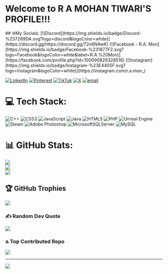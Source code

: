 <h1> Welcome to R A MOHAN TIWARI'S PROFILE!!! </h1>
## 🌐My Socials:
[![Discord](https://img.shields.io/badge/Discord-%237289DA.svg?logo=discord&logoColor=white)](https://discord.gg/https://discord.gg/72n6NAwK) [![Facebook - R.A. Mon](https://img.shields.io/badge/Facebook-%231877F2.svg?logo=Facebook&logoColor=white&label=R.A.%20Mon)](https://facebook.com/profile.php?id=100090829328516) [![Instagram](https://img.shields.io/badge/Instagram-%23E4405F.svg?logo=Instagram&logoColor=white)](https://instagram.com/r.a.mon_)

[![LinkedIn](https://img.shields.io/badge/LinkedIn-%230077B5.svg?logo=linkedin&logoColor=white)](https://linkedin.com/in/r-a-mohan) [![Pinterest](https://img.shields.io/badge/Pinterest-%23E60023.svg?logo=Pinterest&logoColor=white)](https://pinterest.com/ramontiwari) [![TikTok](https://img.shields.io/badge/TikTok-%23000000.svg?logo=TikTok&logoColor=white)](https://tiktok.com/@r.a.monsings) [![X](https://img.shields.io/badge/X-black.svg?logo=X&logoColor=white)](https://x.com/RamonTiwari) [![email](https://img.shields.io/badge/Email-D14836?logo=gmail&logoColor=white)](mailto:ramontiwari086@gmail.com) 

# 💻 Tech Stack:
![C++](https://img.shields.io/badge/c++-%2300599C.svg?style=for-the-badge&logo=c%2B%2B&logoColor=white) ![CSS3](https://img.shields.io/badge/css3-%231572B6.svg?style=for-the-badge&logo=css3&logoColor=white) ![JavaScript](https://img.shields.io/badge/javascript-%23323330.svg?style=for-the-badge&logo=javascript&logoColor=%23F7DF1E) ![Java](https://img.shields.io/badge/java-%23ED8B00.svg?style=for-the-badge&logo=openjdk&logoColor=white) ![HTML5](https://img.shields.io/badge/html5-%23E34F26.svg?style=for-the-badge&logo=html5&logoColor=white) ![PHP](https://img.shields.io/badge/php-%23777BB4.svg?style=for-the-badge&logo=php&logoColor=white) ![Unreal Engine](https://img.shields.io/badge/unrealengine-%23313131.svg?style=for-the-badge&logo=unrealengine&logoColor=white) ![Steam](https://img.shields.io/badge/steam-%23000000.svg?style=for-the-badge&logo=steam&logoColor=white) ![Adobe Photoshop](https://img.shields.io/badge/adobe%20photoshop-%2331A8FF.svg?style=for-the-badge&logo=adobe%20photoshop&logoColor=white) ![MicrosoftSQLServer](https://img.shields.io/badge/Microsoft%20SQL%20Server-CC2927?style=for-the-badge&logo=microsoft%20sql%20server&logoColor=white) ![MySQL](https://img.shields.io/badge/mysql-4479A1.svg?style=for-the-badge&logo=mysql&logoColor=white)
# 📊 GitHub Stats:
![](https://github-readme-stats.vercel.app/api?username=Ramoniswack&theme=dark&hide_border=false&include_all_commits=true&count_private=true)<br/>
![](https://nirzak-streak-stats.vercel.app/?user=Ramoniswack&theme=dark&hide_border=false)<br/>
![](https://github-readme-stats.vercel.app/api/top-langs/?username=Ramoniswack&theme=dark&hide_border=false&include_all_commits=true&count_private=true&layout=compact)

## 🏆 GitHub Trophies
![](https://github-profile-trophy.vercel.app/?username=Ramoniswack&theme=radical&no-frame=false&no-bg=false&margin-w=4)

### ✍️ Random Dev Quote
![](https://quotes-github-readme.vercel.app/api?type=horizontal&theme=radical)

### 🔝 Top Contributed Repo
![](https://github-contributor-stats.vercel.app/api?username=Ramoniswack&limit=5&theme=dark&combine_all_yearly_contributions=true)

---
[![](https://visitcount.itsvg.in/api?id=Ramoniswack&icon=0&color=0)](https://visitcount.itsvg.in)

<!-- Proudly created with GPRM ( https://gprm.itsvg.in ) -->
